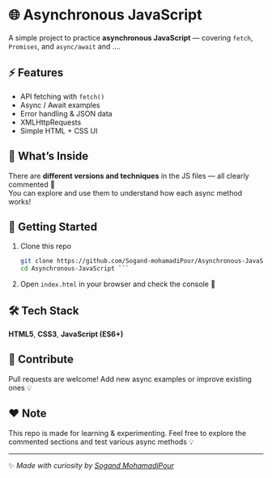 # 🌐 Asynchronous JavaScript  

A simple project to practice **asynchronous JavaScript** — covering `fetch`, `Promises`, and `async/await` and ....

## ⚡ Features  
- API fetching with `fetch()`  
- Async / Await examples  
- Error handling & JSON data
- XMLHttpRequests
- Simple HTML + CSS UI  

## 🧠 What’s Inside  
There are **different versions and techniques** in the JS files — all clearly commented 📝  
You can explore and use them to understand how each async method works!  

## 🚀 Getting Started  
1. Clone this repo  
   ```bash
   git clone https://github.com/Sogand-mohamadiPour/Asynchronous-JavaScript.git
   cd Asynchronous-JavaScript ```
2. Open `index.html` in your browser and check the console 👀

## 🛠️ Tech Stack  
**HTML5**, **CSS3**, **JavaScript (ES6+)**

## 🤝 Contribute
Pull requests are welcome! Add new async examples or improve existing ones 💡

## ❤️ Note  
This repo is made for learning & experimenting. Feel free to explore the commented sections and test various async methods 💡  

---
✨ *Made with curiosity by [Sogand MohamadiPour](https://github.com/Sogand-mohamadiPour)*  
